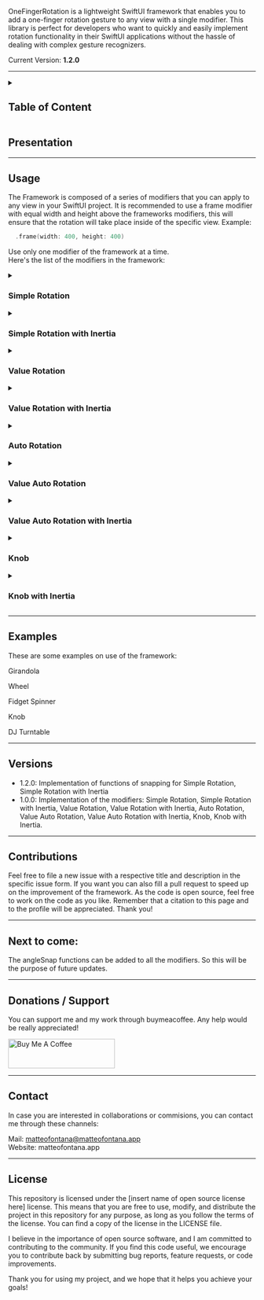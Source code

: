 OneFingerRotation is a lightweight SwiftUI framework that enables you to add a one-finger rotation gesture to any view with a single modifier. This library is perfect for developers who want to quickly and easily implement rotation functionality in their SwiftUI applications without the hassle of dealing with complex gesture recognizers.

Current Version: **1.2.0**

---

<!--Table of Content-->
<details>
<summary>

## Table of Content

</summary>

- [Table of Content](#table-of-content)
- [Presentation](#presentation)
- [Usage](#usage)
  - [Simple Rotation](#simple-rotation)
  - [Simple Rotation with Inertia](#simple-rotation-with-inertia)
  - [Value Rotation](#value-rotation)
  - [Value Rotation with Inertia](#value-rotation-with-inertia)
  - [Auto Rotation](#auto-rotation)
  - [Value Auto Rotation](#value-auto-rotation)
  - [Value Auto Rotation with Inertia](#value-auto-rotation-with-inertia)
  - [Knob](#knob)
  - [Knob with Inertia](#knob-with-inertia)
- [Examples](#examples)
- [Versions](#versions)
- [Contributions](#contributions)
- [Next to come:](#next-to-come)
- [Donations / Support](#donations--support)
- [Contact](#contact)
- [License](#license)
</details>

## Presentation
---
## Usage

The Framework is composed of a series of modifiers that you can apply to any view in your SwiftUI project.
It is recommended to use a frame modifier with equal width and height above the frameworks modifiers, this will ensure that the rotation will take place inside of the specific view. Example:

```swift
  .frame(width: 400, height: 400)
```
Use only one modifier of the framework at a time.<br>
Here's the list of the modifiers in the framework:

<details>
<summary>

### Simple Rotation

</summary>

The Simple Rotation allows for a simple rotation using one finger.

**Declaration:**

```swift
  .simpleRotation()
```
**Customization:**

* rotationAngle: identifies the original angle of the element<br> [Type: **Angle** - Stock value: **.degrees(0)**]

* angleSnap: allows snapping using an angle factor which identifies the basic multiple of the angle<br> [Type: **Binding\<Double\>** - Stock Value: **Non declared**]
  
```swift
  .simpleRotation(
    rotationAngle: .degrees(20)
    angleSnap: .constant(60)
  )
```
</details>

<!--Simple Rotation with Inertia-->
<details>
<summary>

### Simple Rotation with Inertia

</summary>

The Simple Inertia Rotation allows the view for a simple rotation with consequent inertia effect.

**Declaration:**

Declaration should be like this:

```swift
  .simpleRotationInertia()
```

**Customization:**

These are the customization possibilities:
* friction: the inertia factor of slowdown.<br>[Type: **Binding\<Double\>** - Stock value: **0.005**] 
* velocityMultiplier: the speed multiplier of the inertia function related to the speed of the gesture on screen.<br>[Type: **Binding\<Double\>** - Stock value: **0.1**]
* decelerationFactor: the deceleration factor multiplier, big value indicates a longer inertia.<br>[Type: **Binding\<Double\>** - Stock value: **0.4**]
* rotationAngle: identifies the original angle of the element<br> [Type: **Angle** - Stock value: **.degrees(0)**]
* angleSnap: allows snapping using an angle factor which identifies the basic multiple of the angle<br> [Type: **Binding\<Double\>** - Stock Value: **Non declared**]
* angleSnapShowFactor: this variable controls the visibility during the inertia of angles not belonging to the angleSnap range.<br>[Type: **Binding\<Double\>** - Stock value: **0.1**]
  
```swift
  .simpleRotationInertia(
    friction: .constant(0.005),
    velocityMultiplier: .constant(0.1),
    decelerationFactor: .constant(0.4),
    rotationAngle: .degrees(0.0),
    angleSnap: .constant(20),
    angleSnapShowFactor: .constant(0.1)
  )
```

</details>

<!--Value Rotation-->
<details>
<summary>

### Value Rotation

</summary>
The Value Rotation allows for a simple rotation using one finger with a linked value related to the total angle of rotation.

**Setup**

To use the modifier it's necessary to create a variable of type double that will indicate the starting point of the element. Example:

```swift
  @State private var totalAngle: Double = 0.0
```

**Declaration:**

To declare the modifier it is mandatory to link the variable and also the onAngleChanged, inside of this there must be the linked variable.

```swift
  .valueRotation(
    totalAngle: $totalAngle2,
    onAngleChanged: { newAngle in
    totalAngle2 = newAngle
    }
  )
```

**Customization:**

*  animation: this parameter controls the animation during a change of totalAngle from outside the modifier.<br>[Type: **Animation** - Stock value: **Missing value**]

```swift
  .valueRotation(
    totalAngle: $totalAngle,
    onAngleChanged: { newAngle in
    totalAngle = newAngle
    },
    animation: .spring()
  )
```


</details>

<!--Value Rotation with Inertia-->
<details>
<summary>

### Value Rotation with Inertia

</summary>

The Value Rotation with Inertia allows for a rotation with value linked and inertia effect at the end of the gesture.

**Setup**

To use the modifier it's necessary to create a variable of type double that will indicate the starting point of the element. Example:

```swift
  @State private var totalAngle: Double = 0.0
```

**Declaration:**

To declare the modifier it is mandatory to link the variable and also the onAngleChanged, inside of this there must be the linked variable.

```swift
  .valueRotationInertia(
      totalAngle: $totalAngle,
      onAngleChanged: { newAngle in
      totalAngle = newAngle
    }
  )
```


**Customization:**

These are the customization possibilities:
* friction: the inertia factor of slowdown.<br>[Type: **Binding\<Double\>** - Stock value: **0.005**] 
* velocityMultiplier: the speed multiplier of the inertia function related to the speed of the gesture on screen.<br>[Type: **Binding\<Double\>** - Stock value: **0.1**]
*  animation: this parameter controls the animation during a change of totalAngle from outside the modifier.<br>[Type: **Animation** - Stock value: **Missing**]
* stoppingAnimation: this variable controls if the rotation stops after the value of knobValue changes outside the modifier. It is suggested to use a variable as it will be needed in case of this application.<br>[Type: **Binding\<Bool\>** - Stock value: **false**]

```swift
  .valueRotationInertia(
    totalAngle: $totalAngle,
    friction: .constant(0.005),
    onAngleChanged: { newAngle in
      totalAngle3 = newAngle
    },
    velocityMultiplier: .constant(0.1),
    animation: .spring(),
    stoppingAnimation: $valueChange
)
```

</details>

<!--Auto Rotation-->
<details>
<summary>

### Auto Rotation

</summary>

The Auto Rotation applies an automatic rotation to a simple rotation.

**Declaration:**

```swift
  .autoRotation()
```
**Customization:**

* rotationAngle: Identifies the original angle of the element<br> [Type: **Angle** - Stock value: **.degrees(0)**]

* autoRotationSpeed: Indicates the speed of the rotation of the content during motion.<br>[Type: **Binding\<Double\>** - Stock value: **20**]

* autoRotationActive: Indicates if the content has to rotate or not, allowing for pause of the rotation.<br>[Type: **Binding\<Bool\>** - Stock value: **true**]
  
```swift
  .autoRotation(
    rotationAngle: .degrees(20)
    autoRotationSpeed: .constant(20),
    autoRotationActive: .constant(true)
  )
```

In case there have been use of variables for the last two parameters it is possible to modify them using binding variables:

```swift
  .autoRotation(
    rotationAngle: .degrees(20),
    autoRotationSpeed: $autoRotationSpeed,
    autoRotationActive: $autoRotationActive
  )
```

Using this method will make able to modify the variables during the use of the modifier:

```swift
  Button(action: {
    autoRotationActive.toggle()
  }, label: {
    Text("Pause the Rotation")
  })

  Button(action: {
    autoRotationSpeed = [Insert double value here]
  }, label: {
    Text("Modify the speed")
  })
```

</details>

<!--Value Auto Rotation-->
<details>
<summary>

### Value Auto Rotation

</summary>

The Value Auto Rotation links a value related to the angle of an Auto Rotation

**Setup**

To use the modifier it's necessary to create a variable of type double that will indicate the starting point of the element. Example:

```swift
  @State private var totalAngle: Double = 0.0
```

**Declaration:**

To declare the modifier it is mandatory to link the variable and also the onAngleChanged, inside of this there must be the linked variable.

```swift
  .valueAutoRotation(
    totalAngle: $totalAngle,
    onAngleChanged: { newAngle in
        totalAngle = newAngle
    }
  )
```

**Customization:**

*  animation: this parameter controls the animation during a change of totalAngle from outside the modifier.<br>[Type: **Animation** - Stock value: **Missing value**]

* autoRotationSpeed: Indicates the speed of the rotation of the content during motion.<br>[Type: **Binding\<Double\>** - Stock value: **20**]

* autoRotationActive: Indicates if the content has to rotate or not, allowing for pause of the rotation.<br>[Type: **Binding\<Bool\>** - Stock value: **true**]

```swift
  .valueAutoRotation(
    totalAngle: $totalAngle,
    onAngleChanged: { newAngle in
        totalAngle = newAngle
    },
    animation: .spring(),
    autoRotationSpeed: .constant(20),
    autoRotationEnabled: .constant(true)
  )
```

At this point is also possible to add the reading of the totalAngle:
```swift
  Text("The value is: \(totalAngle)")
```

In case there have been use of variables for the last two parameters it is possible to modify them using binding variables:

```swift
  .valueAutoRotation(
    totalAngle: $totalAngle,
    onAngleChanged: { newAngle in
        totalAngle = newAngle
    },
    animation: .spring(),
    autoRotationSpeed: $autoRotationSpeed,
    autoRotationActive: $autoRotationActive
  )
```

Using this method will make able to modify the variables during the use of the modifier:

```swift
  Button(action: {
    autoRotationActive.toggle()
  }, label: {
    Text("Pause the Rotation")
  })

  Button(action: {
    autoRotationSpeed = [Insert double value here]
  }, label: {
    Text("Modify the speed")
  })
```


content
</details>

<!--Value Auto Rotation with Inertia-->
<details>
<summary>

### Value Auto Rotation with Inertia

</summary>

An Automatic rotation with finger rotation gesture and inertia effect. All in one.

**Setup**

To use the modifier it's necessary to create a variable of type double that will indicate the starting point of the element. Example:

```swift
  @State private var totalAngle: Double = 0.0
```

**Declaration:**

To declare the modifier it is mandatory to link the variable and also the onAngleChanged, inside of this there must be the linked variable.

```swift
  .valueAutoRotationInertia(
    totalAngle: $totalAngle,
    onAngleChanged: { newAngle in
    totalAngle = newAngle
    }
  )
```

**Customization**

These are the customization possibilities:

* friction: the inertia factor of slowdown.<br>[Type: **Binding\<Double\>** - Stock value: **0.005**] 
* velocityMultiplier: the speed multiplier of the inertia function related to the speed of the gesture on screen.<br>[Type: **Binding\<Double\>** - Stock value: **0.1**]
*  animation: this parameter controls the animation during a change of totalAngle from outside the modifier.<br>[Type: **Animation** - Stock value: **Missing value**]
* stoppingAnimation: this variable controls if the rotation stops after the value of knobValue changes outside the modifier. It is suggested to use a variable as it will be needed in case of this application.<br>[Type: **Binding\<Bool\>** - Stock value: false]
* autoRotationSpeed: Indicates the speed of the rotation of the content during motion.<br>[Type: **Binding\<Double\>** - Stock value: **20**]
* autoRotationActive: Indicates if the content has to rotate or not, allowing for pause of the rotation.<br>[Type: **Binding\<Bool\>** - Stock value: **true**]

```swift
  .valueAutoRotationInertia(
    totalAngle: $totalAngle,
    friction: .constant(0.1)
    onAngleChanged: { newAngle in
      totalAngle = newAngle
    },
    velocityMultiplier: .constant(0.1),
    animation: .spring(),
    stoppingAnimation: $valueChange,
    autoRotationSpeed: .constant(90),
    autoRotationEnabled: .constant(true)
  )
```

</details>

<!--Knob-->
<details>
<summary>

### Knob

</summary>

The Knob applies a range value from 0 to 1 to a certain angle interval.

**Setup:**

To use the modifier it's necessary to create a variable of type double between the range 0.0-1.0, this variable will indicate the starting point of the knob. For example in this next implementation, the knob will start from the middle point:

```swift
  @State private var knobValue: Double = 0.5
```

**Declaration:**

To declare the modifier it is mandatory to link the variable and also the onKnobValueChanged, inside of this there must be the linked variable.

```swift
  .knobRotation(
    knobValue: $knobValue,
    onKnobValueChanged: { newValue in
      knobValue = newValue
    }
  )
```

**Customization:**

* minAngle: the minimum angle of the knob.<br>[Type: **Double** - Stock value: **-90**]
* maxAngle: the maximum angle of the knob.<br>[Type: **Double** - Stock value: **+90**]
* animation: this parameter controls the animation during a change of knobValue from outside the modifier.<br>[Type: **Animation** - Stock value: **Missing value**]


```swift
  .knobRotation(
    knobValue: $knobValue,
    minAngle: -180,
    maxAngle: +180,
    onKnobValueChanged: { newValue in
      knobValue = newValue
    },
    animation: .spring()
  )
```
At this point is also possible to add the reading of the knobValue:
```swift
  Text("The value is: \(knobValue)")
```
In case there is need to change the value from outside this is the procedure ot call it:
```swift
  Button(action: {
    knobValue = 0.6
  }, label: {
    Text("Button")
  })
```

</details>

<!--Knob Inertia-->
<details>
<summary>

### Knob with Inertia

</summary>

The Knob Inertia applies inertia effect to a simple knob.

**Setup:**

To use the modifier it's necessary to create a variable of type double between the range 0.0-1.0, this variable will indicate the starting point of the knob. For example in this next implementation, the knob will start from the middle point:

```swift
  @State private var knobValue: Double = 0.5
```

**Declaration:**

To declare the modifier it is mandatory to link the variable and also the onKnobValueChanged, inside of this there must be the linked variable.

```swift
  .knobInertia(
    knobValue: $knobValue,
    onKnobValueChanged: { newValue in
      knobValue = newValue
    }
  )
```

**Customization:**

You can customize these parameters:<br>
* minAngle: the minimum angle of the knob.<br>[Type: **Double** - Stock value: **-90**]
* maxAngle: the maximum angle of the knob.<br>[Type: **Double** - Stock value: **+90**]
* friction: the inertia factor of slowdown.<br>[Type: **Binding\<Double\>** - Stock value: **0.2**]
* velocityMultiplier: the speed multiplier of the inertia function related to the speed of the gesture on screen.<br>[Type: **Binding\<Double\>** - Stock value: **0.1**]
* animation: this parameter controls the animation during a change of knobValue from outside the modifier.<br>[Type: **Animation** - Stock value: **Missing value**]
* stoppingAnimation: this variable controls if the rotation stops after the value of knobValue changes outside the modifier. It is suggested to use a variable as it will be needed in case of this application.<br>[Type: **Binding\<Bool\>** - Stock value: **false**]


```swift
@State var valueChange: Bool = false
///Other code sections
  .knobInertia(
    knobValue: $knobValue,
    minangle: -180,
    maxAngle: +180,
    friction: .constant(0.1),
    onKnobValueChanged: { newValue in
      knobValue = newValue
    },
    velocityMultiplier: .constant(0.1),
    animation: .spring(),
    stoppingAnimation: $valueChange
  )
```

At this point is also possible to add the reading of the knobValue:
```swift
  Text("The value is: \(knobValue)")
```
In case there is need to change the value from outside this is the procedure ot call it:<br>Other than sending the new value it is necessary to switch the value of valueChange like this:
```swift
  Button(action: {
    knobValue = 0.6
    valueChange = true
  }, label: {
    Text("Button")
  })
```

</details>

---
## Examples

These are some examples on use of the framework:

Girandola

Wheel

Fidget Spinner

Knob

DJ Turntable

---

## Versions

* 1.2.0: Implementation of functions of snapping for Simple Rotation, Simple Rotation with Inertia
* 1.0.0: Implementation of the modifiers: Simple Rotation, Simple Rotation with Inertia, Value Rotation, Value Rotation with Inertia, Auto Rotation, Value Auto Rotation, Value Auto Rotation with Inertia, Knob, Knob with Inertia.

---
## Contributions

Feel free to file a new issue with a respective title and description in the specific issue form. If you want you can also fill a pull request to speed up on the improvement of the framework. As the code is open source, feel free to work on the code as you like. Remember that a citation to this page and to the profile will be appreciated. Thank you!

---

## Next to come:

The angleSnap functions can be added to all the modifiers. So this will be the purpose of future updates.

---
## Donations / Support

You can support me and my work through buymeacoffee. Any help would be really appreciated!

<a href="https://www.buymeacoffee.com/matteofontana" target="_blank"><img src="https://cdn.buymeacoffee.com/buttons/v2/arial-yellow.png" alt="Buy Me A Coffee" style="height: 60px !important;width: 217px !important;" ></a>

---
## Contact

In case you are interested in collaborations or commisions, you can contact me through these channels:

Mail: matteofontana@matteofontana.app<br>
Website: matteofontana.app

---
## License

This repository is licensed under the [insert name of open source license here] license. This means that you are free to use, modify, and distribute the project in this repository for any purpose, as long as you follow the terms of the license. You can find a copy of the license in the LICENSE file.

I believe in the importance of open source software, and I am committed to contributing to the community. If you find this code useful, we encourage you to contribute back by submitting bug reports, feature requests, or code improvements. 

Thank you for using my project, and we hope that it helps you achieve your goals!
